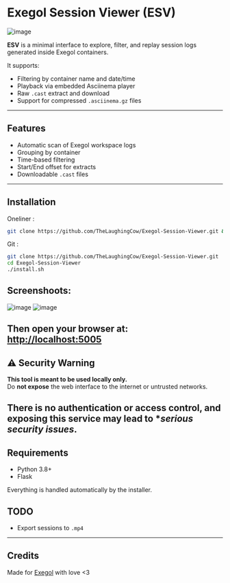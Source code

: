  
# Exegol Session Viewer (ESV)

![image](https://github.com/user-attachments/assets/ff03d2c2-e9a9-40ad-bb45-44243ae4326a)

**ESV** is a minimal interface to explore, filter, and replay session logs generated inside Exegol containers.

It supports:
- Filtering by container name and date/time
- Playback via embedded Asciinema player
- Raw `.cast` extract and download
- Support for compressed `.asciinema.gz` files

---

## Features

- Automatic scan of Exegol workspace logs
- Grouping by container
- Time-based filtering
- Start/End offset for extracts
- Downloadable `.cast` files

---

## Installation
Oneliner :
```bash
git clone https://github.com/TheLaughingCow/Exegol-Session-Viewer.git && cd Exegol-Session-Viewer && bash install.sh
```
Git :
```bash
git clone https://github.com/TheLaughingCow/Exegol-Session-Viewer.git
cd Exegol-Session-Viewer
./install.sh
```

## Screenshoots:
![image](https://github.com/user-attachments/assets/6bb6c9af-14d0-49dd-9b9a-f393831b1536)
![image](https://github.com/user-attachments/assets/fdc4dabd-0294-4cf6-825c-bcd7c55126d8)


Then open your browser at: [http://localhost:5005](http://localhost:5005)
---

## ⚠️ Security Warning

**This tool is meant to be used locally only.**  
Do **not expose** the web interface to the internet or untrusted networks.

There is **no authentication or access control**, and exposing this service may lead to **serious security issues*.
---
 
## Requirements

- Python 3.8+
- Flask

Everything is handled automatically by the installer.

## TODO

- Export sessions to `.mp4`

---

## Credits

Made for [Exegol](https://exegol.com) with love <3
